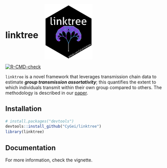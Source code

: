 
<!-- README.md is generated from README.Rmd. Please edit that file -->

<div style="display: flex; align-items: center;">

<h1 style="margin-right: 20px;">
linktree
</h1>

<img src="man/figures/hexsticker.png" width="150">

</div>

<!-- badges: start -->

[![R-CMD-check](https://github.com/CyGei/linktree/actions/workflows/R-CMD-check.yaml/badge.svg)](https://github.com/CyGei/linktree/actions/workflows/R-CMD-check.yaml)

<!-- badges: end -->

`linktree` is a novel framework that leverages transmission chain data
to estimate ***group transmission assortativity***; this quantifies the
extent to which individuals transmit within their own group compared to
others. The methodology is described in our
[paper](https://journals.plos.org/plosone/article?id=10.1371/journal.pone.0313037).

## Installation

``` r
# install.packages("devtools")
devtools::install_github("CyGei/linktree")
library(linktree)
```

## Documentation

For more information, check the vignette.
